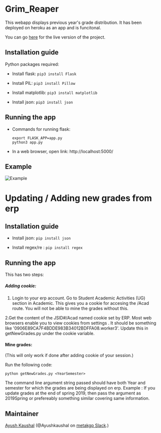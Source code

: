 # Grim_Reaper


This webapp displays previous year's grade distribution. It has been deployed on heroku as an app and is funcitonal.

You can go [here](https://kronos.metakgp.org) for the live version of the project.

## Installation guide

Python packages required:


- Install flask: `pip3 install Flask`

- Install PIL: `pip3 install Pillow`

- Install matplotlib: `pip3 install matplotlib`

- Install json: `pip3 install json`

## Running the app

* Commands for running flask:
  ```
  export FLASK_APP=app.py
  python3 app.py
  ```

* In a web browser, open link: http://localhost:5000/


## Example
![Example](https://github.com/metakgp/Kronos/blob/master/Kronos.gif)


# Updating / Adding new grades from erp

## Installation guide

- Install json: `pip install json`

- Install regex/re  : `pip install regex`

## Running the app

This has two steps:

##### Adding cookie:

  1. Login to your erp account. Go to Student Academic Activities (UG) section in Academic. This gives you a cookie for accesing the /Acad route. You will not be able to mine the grades without this.
  
  
  2.Get the content of the JSID#/Acad named cookie set by ERP. Most web browsers enable you to view cookies from settings . It should be something like '0906E89CA7F4BDDE983B34012BDFFA08.worker3'. Update this in getNewGrades.py under the cookie variable.
  
  
 #### Mine grades:
 
  (This will only work if done after adding cookie of your session.)
  
  Run the following code:
  
  `python getNewGrades.py <YearSemester>`
  
  The command line argument string passed should have both Year and semester for which the grades are being displayed on erp.
  Example : If you update grades at the end of spring 2019, then pass the argument as 2019Spring or prefereably something similar covering same information.
  
## Maintainer

[Ayush Kaushal](https://github.com/Ayushkaushal) (@Ayushkaushal on [metakgp Slack](https://slack.metakgp.org).)
  
  
